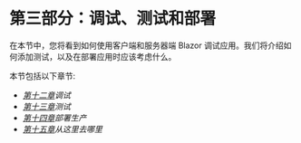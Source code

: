 # 第三部分：调试、测试和部署

在本节中，您将看到如何使用客户端和服务器端 Blazor 调试应用。我们将介绍如何添加测试，以及在部署应用时应该考虑什么。

本节包括以下章节:

*   [*第十二章*](12.html#_idTextAnchor182)*调试*
*   [*第十三章*](13.html#_idTextAnchor190)*测试*
*   [*第十四章*](14.html#_idTextAnchor201)*部署生产*
*   [*第十五章*](15.html#_idTextAnchor210)*从这里去哪里*